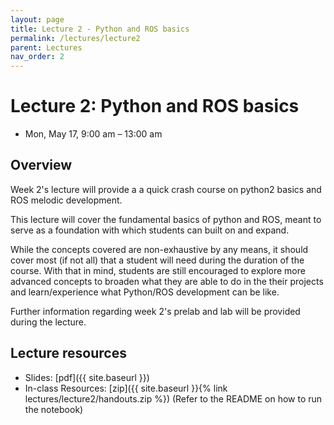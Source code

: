```yaml
---
layout: page
title: Lecture 2 - Python and ROS basics
permalink: /lectures/lecture2
parent: Lectures
nav_order: 2
---
```


# **Lecture 2: Python and ROS basics**
* Mon, May 17, 9:00 am – 13:00 am

## **Overview**

Week 2's lecture will provide a a quick crash course on python2 basics and ROS melodic development.

This lecture will cover the fundamental basics of python and ROS, meant to serve as a foundation with which students can built on and expand.

While the concepts covered are non-exhaustive by any means, it should cover most (if not all) that a student will need during the duration of the course. With that in mind, students are still encouraged to explore more advanced concepts to broaden what they are able to do in the their projects and learn/experience what Python/ROS development can be like.

Further information regarding week 2's prelab and lab will be provided during the lecture.


## **Lecture resources**
* Slides: [pdf]({{ site.baseurl }})
* In-class Resources: [zip]({{ site.baseurl }}{% link lectures/lecture2/handouts.zip %}) (Refer to the README on how to run the notebook)
<!-- - Lecture notes: [pdf](#) -->

